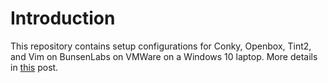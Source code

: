 # Introduction
This repository contains setup configurations for Conky, Openbox, Tint2, and Vim on BunsenLabs on VMWare on a Windows 10 laptop. More details in [this](/home/jonathan/Documents/bunsenlabs-configs/.git) post.
